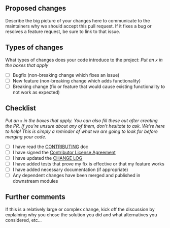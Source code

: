 ## Proposed changes

Describe the big picture of your changes here to communicate to the
maintainers why we should accept this pull request.
If it fixes a bug or resolves a feature request, be sure to link to
that issue.

## Types of changes

What types of changes does your code introduce to the project: _Put
an `x` in the boxes that apply_

- [ ] Bugfix (non-breaking change which fixes an issue)
- [ ] New feature (non-breaking change which adds functionality)
- [ ] Breaking change (fix or feature that would cause existing
      functionality to not work as expected)

## Checklist

_Put an `x` in the boxes that apply. You can also fill these out after
creating the PR. If you're unsure about any of them, don't hesitate to
ask. We're here to help! This is simply a reminder of what we are going
to look for before merging your code._

- [ ] I have read the [CONTRIBUTING][contrib] doc
- [ ] I have signed the [Contributor License Agreement][cla]
- [ ] I have updated the [CHANGE LOG][log]
- [ ] I have added tests that prove my fix is effective or that my
      feature works
- [ ] I have added necessary documentation (if appropriate)
- [ ] Any dependent changes have been merged and published in
      downstream modules

## Further comments

If this is a relatively large or complex change, kick off the discussion
by explaining why you chose the solution you did and what alternatives
you considered, etc...




[cla]: https://raw.githubusercontent.com/Atos-Research-and-Innovation/IoTagent-LoRaWAN/master/entity-cla_IoTAgent-Atos.pdf
    "IoT Agent LoRaWAN Entity Contributor License Agreement"
[contrib]: https://github.com/Atos-Research-and-Innovation/IoTagent-LoRaWAN/blob/master/CONTRIBUTING.md
    "Contributing to IoT Agent LoRaWAN"
[log]: https://github.com/Atos-Research-and-Innovation/IoTagent-LoRaWAN/blob/master/CHANGELOG.md
    "IoT Agent LoRaWAN Change Log"
